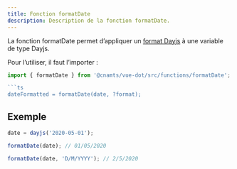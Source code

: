 ```yaml
---
title: Fonction formatDate
description: Description de la fonction formatDate.
---
```


<doc-tabs>

<doc-tab-item label="Utilisation">

La fonction formatDate permet d’appliquer un [format Dayjs](https://day.js.org/docs/en/display/format) à une variable de type Dayjs.

Pour l’utiliser, il faut l’importer :

```ts
import { formatDate } from '@cnamts/vue-dot/src/functions/formatDate';

```ts
dateFormatted = formatDate(date, ?format);
```

## Exemple

```ts
date = dayjs('2020-05-01');

formatDate(date); // 01/05/2020

formatDate(date, 'D/M/YYYY'); // 2/5/2020
```

</doc-tab-item>

<doc-tab-item label="API">

<doc-api name="functions/format-date"></doc-api>

</doc-tab-item>

</doc-tabs>
